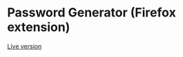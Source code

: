 # Password Generator (Firefox extension)

[Live version](https://noteternal.github.io/passGenerator)

<!-- [Firefox extension](https://noteternal.github.io/passGenerator) -->
